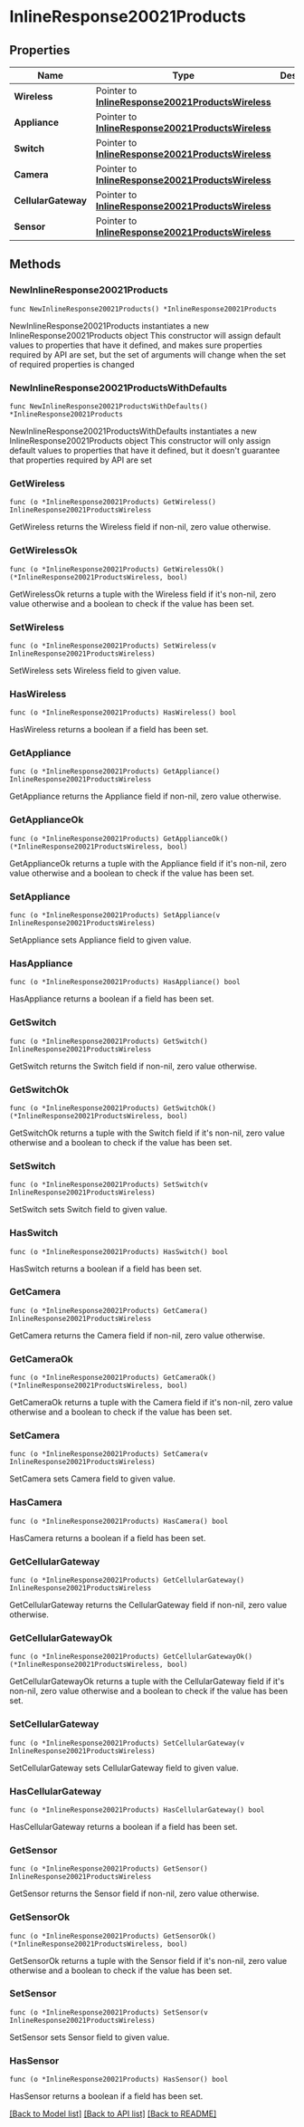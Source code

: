 # InlineResponse20021Products

## Properties

Name | Type | Description | Notes
------------ | ------------- | ------------- | -------------
**Wireless** | Pointer to [**InlineResponse20021ProductsWireless**](InlineResponse20021ProductsWireless.md) |  | [optional] 
**Appliance** | Pointer to [**InlineResponse20021ProductsWireless**](InlineResponse20021ProductsWireless.md) |  | [optional] 
**Switch** | Pointer to [**InlineResponse20021ProductsWireless**](InlineResponse20021ProductsWireless.md) |  | [optional] 
**Camera** | Pointer to [**InlineResponse20021ProductsWireless**](InlineResponse20021ProductsWireless.md) |  | [optional] 
**CellularGateway** | Pointer to [**InlineResponse20021ProductsWireless**](InlineResponse20021ProductsWireless.md) |  | [optional] 
**Sensor** | Pointer to [**InlineResponse20021ProductsWireless**](InlineResponse20021ProductsWireless.md) |  | [optional] 

## Methods

### NewInlineResponse20021Products

`func NewInlineResponse20021Products() *InlineResponse20021Products`

NewInlineResponse20021Products instantiates a new InlineResponse20021Products object
This constructor will assign default values to properties that have it defined,
and makes sure properties required by API are set, but the set of arguments
will change when the set of required properties is changed

### NewInlineResponse20021ProductsWithDefaults

`func NewInlineResponse20021ProductsWithDefaults() *InlineResponse20021Products`

NewInlineResponse20021ProductsWithDefaults instantiates a new InlineResponse20021Products object
This constructor will only assign default values to properties that have it defined,
but it doesn't guarantee that properties required by API are set

### GetWireless

`func (o *InlineResponse20021Products) GetWireless() InlineResponse20021ProductsWireless`

GetWireless returns the Wireless field if non-nil, zero value otherwise.

### GetWirelessOk

`func (o *InlineResponse20021Products) GetWirelessOk() (*InlineResponse20021ProductsWireless, bool)`

GetWirelessOk returns a tuple with the Wireless field if it's non-nil, zero value otherwise
and a boolean to check if the value has been set.

### SetWireless

`func (o *InlineResponse20021Products) SetWireless(v InlineResponse20021ProductsWireless)`

SetWireless sets Wireless field to given value.

### HasWireless

`func (o *InlineResponse20021Products) HasWireless() bool`

HasWireless returns a boolean if a field has been set.

### GetAppliance

`func (o *InlineResponse20021Products) GetAppliance() InlineResponse20021ProductsWireless`

GetAppliance returns the Appliance field if non-nil, zero value otherwise.

### GetApplianceOk

`func (o *InlineResponse20021Products) GetApplianceOk() (*InlineResponse20021ProductsWireless, bool)`

GetApplianceOk returns a tuple with the Appliance field if it's non-nil, zero value otherwise
and a boolean to check if the value has been set.

### SetAppliance

`func (o *InlineResponse20021Products) SetAppliance(v InlineResponse20021ProductsWireless)`

SetAppliance sets Appliance field to given value.

### HasAppliance

`func (o *InlineResponse20021Products) HasAppliance() bool`

HasAppliance returns a boolean if a field has been set.

### GetSwitch

`func (o *InlineResponse20021Products) GetSwitch() InlineResponse20021ProductsWireless`

GetSwitch returns the Switch field if non-nil, zero value otherwise.

### GetSwitchOk

`func (o *InlineResponse20021Products) GetSwitchOk() (*InlineResponse20021ProductsWireless, bool)`

GetSwitchOk returns a tuple with the Switch field if it's non-nil, zero value otherwise
and a boolean to check if the value has been set.

### SetSwitch

`func (o *InlineResponse20021Products) SetSwitch(v InlineResponse20021ProductsWireless)`

SetSwitch sets Switch field to given value.

### HasSwitch

`func (o *InlineResponse20021Products) HasSwitch() bool`

HasSwitch returns a boolean if a field has been set.

### GetCamera

`func (o *InlineResponse20021Products) GetCamera() InlineResponse20021ProductsWireless`

GetCamera returns the Camera field if non-nil, zero value otherwise.

### GetCameraOk

`func (o *InlineResponse20021Products) GetCameraOk() (*InlineResponse20021ProductsWireless, bool)`

GetCameraOk returns a tuple with the Camera field if it's non-nil, zero value otherwise
and a boolean to check if the value has been set.

### SetCamera

`func (o *InlineResponse20021Products) SetCamera(v InlineResponse20021ProductsWireless)`

SetCamera sets Camera field to given value.

### HasCamera

`func (o *InlineResponse20021Products) HasCamera() bool`

HasCamera returns a boolean if a field has been set.

### GetCellularGateway

`func (o *InlineResponse20021Products) GetCellularGateway() InlineResponse20021ProductsWireless`

GetCellularGateway returns the CellularGateway field if non-nil, zero value otherwise.

### GetCellularGatewayOk

`func (o *InlineResponse20021Products) GetCellularGatewayOk() (*InlineResponse20021ProductsWireless, bool)`

GetCellularGatewayOk returns a tuple with the CellularGateway field if it's non-nil, zero value otherwise
and a boolean to check if the value has been set.

### SetCellularGateway

`func (o *InlineResponse20021Products) SetCellularGateway(v InlineResponse20021ProductsWireless)`

SetCellularGateway sets CellularGateway field to given value.

### HasCellularGateway

`func (o *InlineResponse20021Products) HasCellularGateway() bool`

HasCellularGateway returns a boolean if a field has been set.

### GetSensor

`func (o *InlineResponse20021Products) GetSensor() InlineResponse20021ProductsWireless`

GetSensor returns the Sensor field if non-nil, zero value otherwise.

### GetSensorOk

`func (o *InlineResponse20021Products) GetSensorOk() (*InlineResponse20021ProductsWireless, bool)`

GetSensorOk returns a tuple with the Sensor field if it's non-nil, zero value otherwise
and a boolean to check if the value has been set.

### SetSensor

`func (o *InlineResponse20021Products) SetSensor(v InlineResponse20021ProductsWireless)`

SetSensor sets Sensor field to given value.

### HasSensor

`func (o *InlineResponse20021Products) HasSensor() bool`

HasSensor returns a boolean if a field has been set.


[[Back to Model list]](../README.md#documentation-for-models) [[Back to API list]](../README.md#documentation-for-api-endpoints) [[Back to README]](../README.md)


